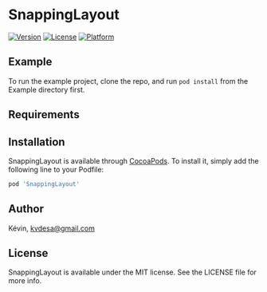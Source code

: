 # SnappingLayout

[![Version](https://img.shields.io/cocoapods/v/SnappingLayout.svg?style=flat)](https://cocoapods.org/pods/SnappingLayout)
[![License](https://img.shields.io/cocoapods/l/SnappingLayout.svg?style=flat)](https://cocoapods.org/pods/SnappingLayout)
[![Platform](https://img.shields.io/cocoapods/p/SnappingLayout.svg?style=flat)](https://cocoapods.org/pods/SnappingLayout)

## Example

To run the example project, clone the repo, and run `pod install` from the Example directory first.

## Requirements

## Installation

SnappingLayout is available through [CocoaPods](https://cocoapods.org). To install
it, simply add the following line to your Podfile:

```ruby
pod 'SnappingLayout'
```

## Author

Kévin, kvdesa@gmail.com

## License

SnappingLayout is available under the MIT license. See the LICENSE file for more info.
